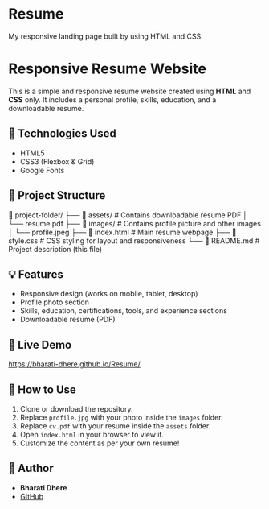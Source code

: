 # Resume
My responsive landing page built by using HTML and CSS.

# Responsive Resume Website

This is a simple and responsive resume website created using **HTML** and **CSS** only.
It includes a personal profile, skills, education, and a downloadable resume.

## 🔧 Technologies Used

- HTML5
- CSS3 (Flexbox & Grid)
- Google Fonts

## 📁 Project Structure

📁 project-folder/
├── 📁 assets/          # Contains downloadable resume PDF
│   └── resume.pdf
├── 📁 images/          # Contains profile picture and other images
│   └── profile.jpeg
├── 📄 index.html       # Main resume webpage
├── 📄 style.css        # CSS styling for layout and responsiveness
└── 📄 README.md        # Project description (this file)

## 💡 Features

- Responsive design (works on mobile, tablet, desktop)
- Profile photo section
- Skills, education, certifications, tools, and experience sections 
- Downloadable resume (PDF)

## 🔗 Live Demo

 https://bharati-dhere.github.io/Resume/

## 📄 How to Use

1. Clone or download the repository.
2. Replace `profile.jpg` with your photo inside the `images` folder.
3. Replace `cv.pdf` with your resume inside the `assets` folder.
4. Open `index.html` in your browser to view it.
5. Customize the content as per your own resume!

## 👤 Author

- **Bharati Dhere**
- [GitHub](https://github.com/Bharati-Dhere)
